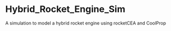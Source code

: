 # Hybrid_Rocket_Engine_Sim
A simulation to model a hybrid rocket engine using rocketCEA and CoolProp
